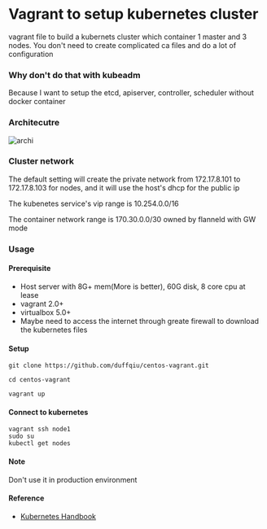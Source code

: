 # Vagrant to setup kubernetes cluster
vagrant file to build a kubernets cluster which container 1 master and 3 nodes. You don't need to create complicated ca files and do a lot of configuration

### Why don't do that with kubeadm

Because I want to setup the etcd, apiserver, controller, scheduler without docker container

### Architecutre

![archi](https://github.com/duffqiu/centos-vagrant/blob/master/pic/arch.png)


### Cluster network
The default setting will create the private network from 172.17.8.101 to 172.17.8.103 for nodes, and it will use the host's dhcp for the public ip

The kubenetes service's vip range is 10.254.0.0/16

The container network range is 170.30.0.0/30 owned by flanneld with GW mode

### Usage

#### Prerequisite
* Host server with 8G+ mem(More is better), 60G disk, 8 core cpu at lease
* vagrant 2.0+
* virtualbox 5.0+
* Maybe need to access the internet through greate firewall to download the kubernetes files

#### Setup
```
git clone https://github.com/duffqiu/centos-vagrant.git

cd centos-vagrant

vagrant up
```

#### Connect to kubernetes

```
vagrant ssh node1
sudo su
kubectl get nodes
```

#### Note
 
Don't use it in production environment

#### Reference

* [Kubernetes Handbook](https://jimmysong.io/kubernetes-handbook/)

